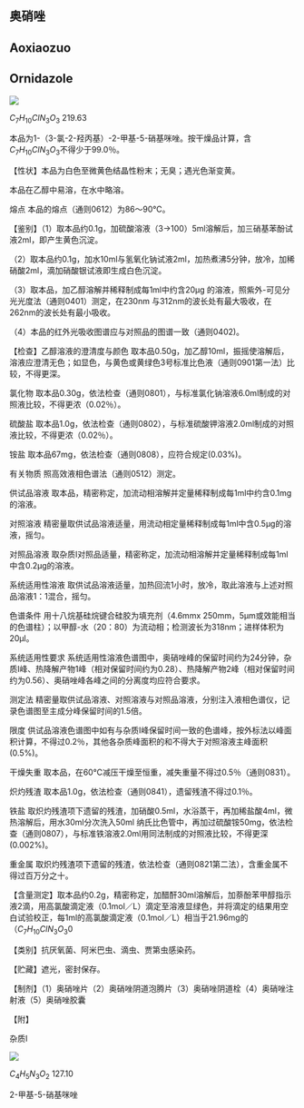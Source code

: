 ## 奥硝唑

## Aoxiaozuo

## Ornidazole

<!-- CI O _ { 2 } N N. CH, N  -->
![](https://web-api.textin.com/ocr_image/external/1ca808a6e88353a8.jpg)

$C_{7}H_{10}ClN_{3}O_{3}$ 219.63

本品为1-（3-氯-2-羟丙基）-2-甲基-5-硝基咪唑。按干燥品计算，含$C_{7}H_{10}ClN_{3}O_{3}$不得少于99.0％。

【性状】本品为白色至微黄色结晶性粉末；无臭；遇光色渐变黄。

本品在乙醇中易溶，在水中略溶。

熔点 本品的熔点（通则0612）为86～90℃。

【鉴别】（1）取本品约0.1g，加硫酸溶液（3→100）5ml溶解后，加三硝基苯酚试液2ml，即产生黄色沉淀。

（2）取本品约0.1g，加水10ml与氢氧化钠试液2ml，加热煮沸5分钟，放冷，加稀硝酸2ml，滴加硝酸银试液即生成白色沉淀。

（3）取本品，加乙醇溶解并稀释制成每1ml中约含20μg 的溶液，照紫外-可见分光光度法（通则0401）测定，在230nm 与312nm的波长处有最大吸收，在262nm的波长处有最小吸收。

（4）本品的红外光吸收图谱应与对照品的图谱一致（通则0402)。

【检查】乙醇溶液的澄清度与颜色 取本品0.50g，加乙醇10ml，振摇使溶解后，溶液应澄清无色；如显色，与黄色或黄绿色3号标准比色液（通则0901第一法）比较，不得更深。

氯化物 取本品0.30g，依法检查（通则0801），与标准氯化钠溶液6.0ml制成的对照液比较，不得更浓（0.02％）。

硫酸盐 取本品1.0g，依法检查（通则0802），与标准硫酸钾溶液2.0ml制成的对照液比较，不得更浓（0.02％）。

铵盐 取本品67mg，依法检查（通则0808），应符合规定(0.03%)。

有关物质 照高效液相色谱法（通则0512）测定。

供试品溶液 取本品，精密称定，加流动相溶解并定量稀释制成每1ml中约含0.1mg的溶液。

对照溶液 精密量取供试品溶液适量，用流动相定量稀释制成每1ml中含0.5μg的溶液，摇匀。

对照品溶液 取杂质I对照品适量，精密称定，加流动相溶解并定量稀释制成每1ml中含0.2μg的溶液。

系统适用性溶液 取供试品溶液适量，加热回流1小时，放冷，取此溶液与上述对照品溶液1：1混合，摇匀。

色谱条件 用十八烷基硅烷键合硅胶为填充剂（4.6mmx 250mm，5μm或效能相当的色谱柱）；以甲醇-水（20：80）为流动相；检测波长为318nm；进样体积为20μl。

系统适用性要求 系统适用性溶液色谱图中，奥硝唑峰的保留时间约为24分钟，杂质I峰、热降解产物1峰（相对保留时间约为0.28）、热降解产物2峰（相对保留时间约为0.56）、奥硝唑峰各峰之间的分离度均应符合要求。

测定法 精密量取供试品溶液、对照溶液与对照品溶液，分别注入液相色谱仪，记录色谱图至主成分峰保留时间的1.5倍。

限度 供试品溶液色谱图中如有与杂质I峰保留时间一致的色谱峰，按外标法以峰面积计算，不得过0.2％，其他各杂质峰面积的和不得大于对照溶液主峰面积(0.5%)。

干燥失重 取本品，在60℃减压干燥至恒重，减失重量不得过0.5％（通则0831）。

炽灼残渣 取本品1.0g，依法检查（通则0841），遗留残渣不得过0.1％。

铁盐 取炽灼残渣项下遗留的残渣，加硝酸0.5ml，水浴蒸干，再加稀盐酸4ml，微热溶解后，用水30ml分次洗入50ml 纳氏比色管中，再加过硫酸铵50mg，依法检查（通则0807），与标准铁溶液2.0ml用同法制成的对照液比较，不得更深(0.002%)。

重金属 取炽灼残渣项下遗留的残渣，依法检查（通则0821第二法），含重金属不得过百万分之十。

【含量测定】取本品约0.2g，精密称定，加醋酐30ml溶解后，加萘酚苯甲醇指示液2滴，用高氯酸滴定液（0.1mol／L）滴定至溶液显绿色，并将滴定的结果用空白试验校正，每1ml的高氯酸滴定液（0.1mol／L）相当于21.96mg的（$C_{7}H_{10}ClN_{3}O_{3}$0

【类别】抗厌氧菌、阿米巴虫、滴虫、贾第虫感染药。

【贮藏】遮光，密封保存。

【制剂】（1）奥硝唑片（2）奥硝唑阴道泡腾片（3）奥硝唑阴道栓（4）奥硝唑注射液（5）奥硝唑胶囊

【附】

杂质I

<!-- O _ { 2 } N H N C H _ { 3 } N  -->
![](https://web-api.textin.com/ocr_image/external/4497ac29f2e27e33.jpg)

$C_{4}H_{5}N_{3}O_{2}$ 127.10

2-甲基-5-硝基咪唑